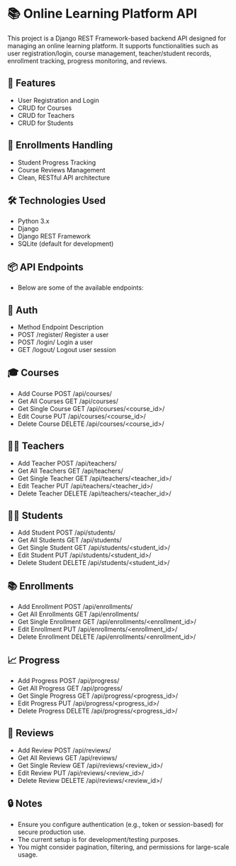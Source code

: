 # 📚 Online Learning Platform API
This project is a Django REST Framework-based backend API designed for managing an online learning platform. It supports functionalities such as user registration/login, course management, teacher/student records, enrollment tracking, progress monitoring, and reviews.

## 🚀 Features
- User Registration and Login
- CRUD for Courses
- CRUD for Teachers
- CRUD for Students

## 📝 Enrollments Handling
- Student Progress Tracking
- Course Reviews Management
- Clean, RESTful API architecture

## 🛠️ Technologies Used
- Python 3.x
- Django
- Django REST Framework
- SQLite (default for development)

## 📦 API Endpoints
- Below are some of the available endpoints:

## 🔐 Auth
- Method	Endpoint	Description
- POST	/register/	Register a user
- POST	/login/	Login a user
- GET	/logout/	Logout user session

## 🎓 Courses
- Add Course
POST /api/courses/
- Get All Courses
GET /api/courses/
- Get Single Course
GET /api/courses/<course_id>/
- Edit Course
PUT /api/courses/<course_id>/
- Delete Course
DELETE /api/courses/<course_id>/

## 👨‍🏫 Teachers
- Add Teacher
POST /api/teachers/
- Get All Teachers
GET /api/teachers/
- Get Single Teacher
GET /api/teachers/<teacher_id>/
- Edit Teacher
PUT /api/teachers/<teacher_id>/
- Delete Teacher
DELETE /api/teachers/<teacher_id>/

## 🧑‍🎓 Students
- Add Student
POST /api/students/
- Get All Students
GET /api/students/
- Get Single Student
GET /api/students/<student_id>/
- Edit Student
PUT /api/students/<student_id>/
- Delete Student
DELETE /api/students/<student_id>/

## 📚 Enrollments
- Add Enrollment
POST /api/enrollments/
- Get All Enrollments
GET /api/enrollments/
- Get Single Enrollment
GET /api/enrollments/<enrollment_id>/
- Edit Enrollment
PUT /api/enrollments/<enrollment_id>/
- Delete Enrollment
DELETE /api/enrollments/<enrollment_id>/

## 📈 Progress
- Add Progress
POST /api/progress/
- Get All Progress
GET /api/progress/
- Get Single Progress
GET /api/progress/<progress_id>/
- Edit Progress
PUT /api/progress/<progress_id>/
- Delete Progress
DELETE /api/progress/<progress_id>/

## 📝 Reviews
- Add Review
POST /api/reviews/
- Get All Reviews
GET /api/reviews/
- Get Single Review
GET /api/reviews/<review_id>/
- Edit Review
PUT /api/reviews/<review_id>/
- Delete Review
DELETE /api/reviews/<review_id>/

## 🔒 Notes
- Ensure you configure authentication (e.g., token or session-based) for secure production use.
- The current setup is for development/testing purposes.
- You might consider pagination, filtering, and permissions for large-scale usage.
